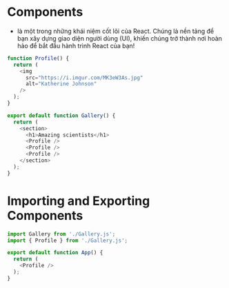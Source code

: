 # Components

- là một trong những khái niệm cốt lõi của React. Chúng là nền tảng để bạn xây dựng giao diện người dùng (UI), khiến chúng trở thành nơi hoàn hảo để bắt đầu hành trình React của bạn!

```javascript
function Profile() {
  return (
    <img
      src="https://i.imgur.com/MK3eW3As.jpg"
      alt="Katherine Johnson"
    />
  );
}

export default function Gallery() {
  return (
    <section>
      <h1>Amazing scientists</h1>
      <Profile />
      <Profile />
      <Profile />
    </section>
  );
}
```

# Importing and Exporting Components

```javascript
import Gallery from './Gallery.js';
import { Profile } from './Gallery.js';

export default function App() {
  return (
    <Profile />
  );
}
```